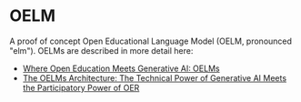 # OELM

A proof of concept Open Educational Language Model (OELM, pronounced "elm"). OELMs are described in more detail here:

- [Where Open Education Meets Generative AI: OELMs](https://opencontent.org/blog/archives/7628)
- [The OELMs Architecture: The Technical Power of Generative AI Meets the Participatory Power of OER](https://opencontent.org/blog/archives/7668)
